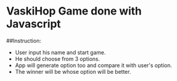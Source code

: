 # VaskiHop Game done with Javascript

##Instruction:
- User input his name and start game. 
- He should choose from 3 options. 
- App will generate option too and compare it with user's option.
- The winner will be whose option will be better.